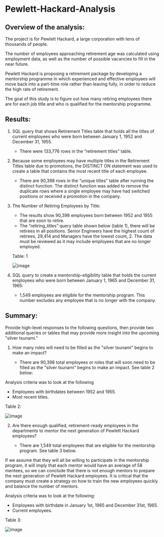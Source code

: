 # Pewlett-Hackard-Analysis

## Overview of the analysis:

The project is for Pewlett Hackard, a large corporation with tens of thousands of people. 

The number of employees approaching retirement age was calculated using employment data, as well as the number of possible vacancies to fill in the near future.

Pewlett Hackard is proposing a retirement package by developing a mentorship programme in which experienced and effective employees will move back into a part-time role rather than leaving fully, in order to reduce the high rate of retirement.

The goal of this study is to figure out how many retiring employees there are for each job title and who is qualified for the mentorship programme.

## Results:

1) SQL query that shows Retirement Titles table that holds all the titles of current employees who were born between January 1, 1952 and December 31, 1955.

    - There were 133,776 rows in the “retirement titles” table.

2) Because some employees may have multiple titles in the Retirement Titles table due to promotions, the DISTINCT ON statement was used to create a table that contains the most recent title of each employee.

    - There are 90,398 rows in the “unique titles” table after running the distinct function. The distinct function was added to remove the duplicate rows where a single employee may have had switched positions or received a promotion in the company.

3) The Number of Retiring Employees by Title:

    - The results show 90,398 employees born between 1952 and 1955 that are soon to retire.
    - The “retiring_titles” query table shown below (table 1), there will be retirees in all positions. Senior Engineers have the highest count of retirees, 29,414 and Managers have the lowest count, 2. The data must be reviewed as it may include employees that are no longer employed.
    
    Table: 1
    
    ![image](https://user-images.githubusercontent.com/82549869/121095801-00246c00-c7bf-11eb-8620-9ae9407fdd77.png)

4) SQL query to create a mentorship-eligibility table that holds the current employees who were born between January 1, 1965 and December 31, 1965:

    - 1,549 employees are eligible for the mentorship program. This number excludes any employee that is no longer with the company.

## Summary:

Provide high-level responses to the following questions, then provide two additional queries or tables that may provide more insight into the upcoming "silver tsunami."

1) How many roles will need to be filled as the "silver tsunami" begins to make an impact?

   - There are 90,398 total employees or roles that will soon need to be filled as the "silver tsunami" begins to make an impact. See table 2 below:

Analysis criteria was to look at the following

   - Employees with birthdates between 1952 and 1955.
   - Most recent titles.

   Table 2:
   
   ![image](https://user-images.githubusercontent.com/82549869/121097783-8e4e2180-c7c2-11eb-9469-46b1ec059e0f.png)

2) Are there enough qualified, retirement-ready employees in the departments to mentor the next generation of Pewlett Hackard employees?

   - There are 1,549 total employees that are eligible for the mentorship program. See table 3 below.

If we assume that they will all be willing to participate in the mentorship program, it will imply that each mentor would have an average of 58 mentees, so we can conclude that there is not enough mentors to prepare the next generation of Pewlett Hackard employees. It is critical that the company must create a strategy on how to train the new employees quickly and balance the number of mentors.

Analysis criteria was to look at the following:

   - Employees with birthdate in January 1st, 1965 and December 31st, 1965.
   - Current employees.

   Table 3:
   
   ![image](https://user-images.githubusercontent.com/82549869/121096284-e9324980-c7bf-11eb-836a-cca427271985.png)

